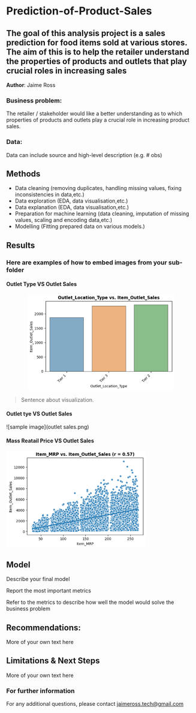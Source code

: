 # Prediction-of-Product-Sales
## The goal of this analysis project is a sales prediction for food items sold at various stores. The aim of this is to help the retailer understand the properties of products and outlets that play crucial roles in increasing sales 

**Author**: Jaime Ross

### Business problem:

The retailer / stakeholder would like a better understanding as to which properties of products and outlets play a crucial role in increasing product sales.


### Data:
Data can include source and high-level description (e.g. # obs)


## Methods
- Data cleaning (removing duplicates, handling missing values, fixing inconsistencies in data,etc.)
- Data exploration (EDA, data visualisation,etc.)
- Data explanation (EDA, data visualisation,etc.)
- Preparation for machine learning (data cleaning, imputation of missing values, scaling and encoding data,etc.)
- Modelling (Fitting prepared data on various models.)

## Results

### Here are examples of how to embed images from your sub-folder


#### Outlet Type VS Outlet Sales

<p align = "center"> 
  <img src = "https://github.com/JaimeRoss/Prediction-of-Product-Sales/blob/main/outtype.PNG">
</p>

> Sentence about visualization.

#### Outlet tye VS Outlet Sales
![sample image](outlet sales.png)

#### Mass Reatail Price VS Outlet Sales
![sample image](mrp.png)

## Model

Describe your final model

Report the most important metrics

Refer to the metrics to describe how well the model would solve the business problem

## Recommendations:

More of your own text here


## Limitations & Next Steps

More of your own text here


### For further information


For any additional questions, please contact jaimeross.tech@gmail.com
